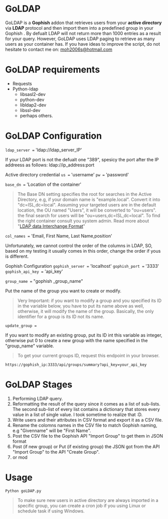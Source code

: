 # GoLDAP

GoLDAP is a **Gophish** addon that retrieves users from your **active directory** via **LDAP** protocol and then import them into a predefined group in your Gophish . By defualt LDAP will not return more than 1000 entries as a result for your query. However, GoLDAP uses LDAP paging to retrieve as many users as your container has. If you have ideas to improve the script, do not hesitate to contact me on:
moh2006s@hotmail.com


# GoLDAP requirements 
 - Requests 
 - Python-ldap 
	 - libsasl2-dev 
	 - python-dev 
	 - libldap2-dev 
	 - libssl-dev
	 - perhaps others. 
 
# GoLDAP Configuration




`ldap_server =` 'ldap://ldap_server_IP'

If your LDAP port is not the defualt one "389", spesicy the port after the IP addreess as follows:  ldap://ip_address:port

Active directory credential
`us =`  'username'
`pw =` 'password'

`base_dn =`  'Location of the container' 

>  The Base DN setting specifies the root for searches in the Active
> Directory, e.g, if your domain name is "example.local". Convert it
> into  "dc=ISL,dc=local". Assuming your  targeted users are in the
> default location, the OU named "Users", it will be converted  to
> "ou=users". the final search for users will be
> "ou=users,dc=ISL,dc=local". To find the right container consult you
> system admin. Read more about "[LDAP data Interchange
> Format](http://en.wikipedia.org/wiki/LDAP_Data_Interchange_Format)"

`col_names =` 'Email, First Name, Last Name,position'  

 Unfortunately, we cannot control the order of the columns in LDAP, SO, based on my testing it usually comes in this order, change the order if yous is different.

Gophish Configuration
`gophish_server =` 'localhost'
`gophish_port =` '3333'
`gophish_api_key =` 'api_key'

`group_name =` "gophish _group_name"

Put the name of the group you want to create or  modify. 
 
> Very Important: if you want to modify a group and you specified its ID
> in the variable below, you have to put its name above as well,
> otherwise, it will modify the name of the group. Basically, the only 
> identifier for a group is its ID not its name.

`update_group =`  

If you want to modify an existing group, put its ID int this variable as integer, otherwise put 0 to create a new group with the name specified in the "group_name" variable.

> To get your current groups ID, request this endpoint in your browser.

    https://gophish_ip:3333/api/groups/summary?api_key=your_api_key


# GoLDAP Stages

1. Performing LDAP query.
2. Reformatting the result of the query since it comes as a list of sub-lists. The second sub-list of every list  contains a dictionary that stores every value in a list of single value. I took sometime to realize that :D.
3.  Write users and their attributes in CSV format and export it as a CSV file.
4. Rename the colomns names in the CSV file to match Gophish naming, e.g "Givenname" will be "First Name".
5. Post the CSV file to the Gophish API "Import Group" to get them in JSON format 
6. Post (if new group) or Put (if existing group) the JSON got from the API "Import Group" to the API "Create Group".
7. or mod

# Usage

`Python goLDAP.py`

> To make sure new users in active directory are always imported in a
> specific group, you can create a cron job if you using Linux or
> schedule task if using Windows. 


 


